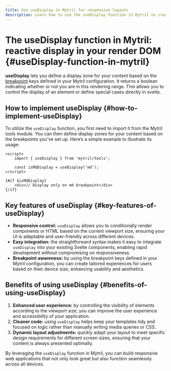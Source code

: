 ```yaml
---
title: Use useDisplay in Mytril for responsive layouts
description: Learn how to use the useDisplay function in Mytril to create responsive, breakpoint-based content rendering in your Svelte applications. Improve user experience with dynamic visibility control.
---
```


# The useDisplay function in Mytril: reactive display in your render DOM {#useDisplay-function-in-mytril}

**useDisplay** lets you define a display zone for your content based on the [breakpoint](/mytril/docs/customization/breakpoints) keys defined in your Mytril configuration. It returns a boolean indicating whether or not you are in this rendering range. This allows you to control the display of an element or define special cases directly in svelte.

## How to implement useDisplay {#how-to-implement-useDisplay}

To utilize the `useDisplay` function, you first need to import it from the Mytril tools module. You can then define display zones for your content based on the breakpoints you've set up. Here’s a simple example to illustrate its usage:

```svelte
<script>
	import { useDisplay } from 'mytril/tools';

	const isMdDisplay = useDisplay('md');
</script>

{#if $isMdDisplay}
	<div>// Display only on md breakpoint</div>
{/if}
```

## Key features of useDisplay {#key-features-of-useDisplay}

- **Responsive control:** `useDisplay` allows you to conditionally render components or HTML based on the current viewport size, ensuring your UI is adaptable and user-friendly across different devices.
- **Easy integration:** the straightforward syntax makes it easy to integrate `useDisplay` into your existing Svelte components, enabling rapid development without compromising on responsiveness.
- **Breakpoint awareness:** by using the breakpoint keys defined in your Mytril configuration, you can create tailored experiences for users based on their device size, enhancing usability and aesthetics.

## Benefits of using useDisplay {#benefits-of-using-useDisplay}

1. **Enhanced user experience:** by controlling the visibility of elements according to the viewport size, you can improve the user experience and accessibility of your application.
2. **Cleaner code:** using `useDisplay` helps keep your templates tidy and focused on logic rather than manually writing media queries or CSS.
3. **Dynamic layout adjustments:** quickly adapt your layout to meet specific design requirements for different screen sizes, ensuring that your content is always presented optimally.

By leveraging the `useDisplay` function in Mytril, you can build responsive web applications that not only look great but also function seamlessly across all devices.
